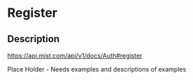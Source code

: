 # Register #

## Description ##

<https://api.mist.com/api/v1/docs/Auth#register>

Place Holder - Needs examples and descriptions of examples
